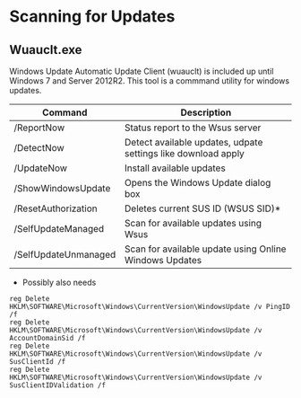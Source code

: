 # Scanning for Updates

## Wuauclt.exe
Windows Update Automatic Update Client (wuauclt) is included up until Windows 7 and Server 2012R2. This tool is a commmand utility for windows updates.

Command | Description
--------|------------
/ReportNow | Status report to the Wsus server
/DetectNow | Detect available updates, udpate settings like download apply
/UpdateNow | Install available updates
/ShowWindowsUpdate | Opens the Windows Update dialog box
/ResetAuthorization | Deletes current SUS ID (WSUS SID)*
/SelfUpdateManaged | Scan for available updates using Wsus
/SelfUpdateUnmanaged | Scan for available update using Online Windows Updates


* Possibly also needs 
```shell
reg Delete HKLM\SOFTWARE\Microsoft\Windows\CurrentVersion\WindowsUpdate /v PingID /f 
reg Delete HKLM\SOFTWARE\Microsoft\Windows\CurrentVersion\WindowsUpdate /v AccountDomainSid /f 
reg Delete HKLM\SOFTWARE\Microsoft\Windows\CurrentVersion\WindowsUpdate /v SusClientId /f  
reg Delete HKLM\SOFTWARE\Microsoft\Windows\CurrentVersion\WindowsUpdate /v SusClientIDValidation /f 
```
